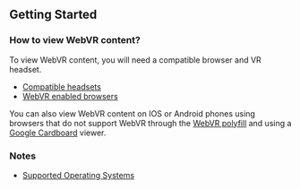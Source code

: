 ## Getting Started

### How to view WebVR content?

To view WebVR content, you will need a compatible browser and VR headset.

* [Compatible headsets](/getting-started/headsets/)
* [WebVR enabled browsers](/browsers/)

You can also view WebVR content on IOS or Android phones using browsers that do not support WebVR through the [WebVR polyfill](https://github.com/googlevr/webvr-polyfill) and using a  [Google Cardboard](https://vr.google.com/cardboard/) viewer.


### Notes
* [Supported Operating Systems](/getting-started/supported-platforms)
